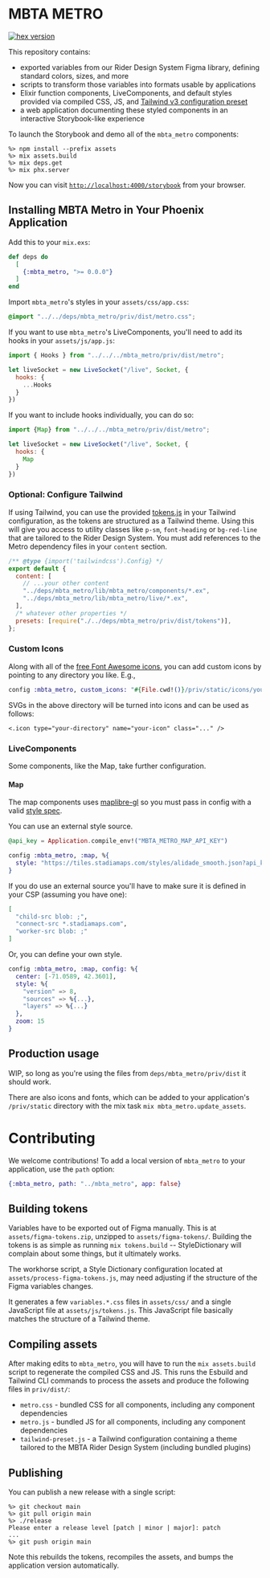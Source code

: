 # MBTA METRO

[![hex version](https://img.shields.io/hexpm/v/mbta_metro.svg)](https://hex.pm/packages/mbta_metro)

This repository contains:
- exported variables from our Rider Design System Figma library, defining standard colors, sizes, and more
- scripts to transform those variables into formats usable by applications
- Elixir function components, LiveComponents, and default styles provided  via compiled CSS, JS, and [Tailwind v3 configuration preset](https://v3.tailwindcss.com/docs/presets)
- a web application documenting these styled components in an interactive Storybook-like experience

To launch the Storybook and demo all of the `mbta_metro` components:

```
%> npm install --prefix assets
%> mix assets.build
%> mix deps.get
%> mix phx.server
```

Now you can visit [`http://localhost:4000/storybook`](http://localhost:4000/storybook) from your browser.

## Installing MBTA Metro in Your Phoenix Application

Add this to your `mix.exs`:

```elixir
def deps do
  [
    {:mbta_metro, ">= 0.0.0"}
  ]
end
```

Import `mbta_metro`'s styles in your `assets/css/app.css`:

```css
@import "../../deps/mbta_metro/priv/dist/metro.css";
```

If you want to use `mbta_metro`'s LiveComponents, you'll need to add its hooks in your `assets/js/app.js`:

```js
import { Hooks } from "../../../mbta_metro/priv/dist/metro";

let liveSocket = new LiveSocket("/live", Socket, {
  hooks: {
    ...Hooks
  }
})
```

If you want to include hooks individually, you can do so:

```js
import {Map} from "../../../mbta_metro/priv/dist/metro";

let liveSocket = new LiveSocket("/live", Socket, {
  hooks: {
    Map
  }
})
```

### Optional: Configure Tailwind

If using Tailwind, you can use the provided [tokens.js](./assets/js/tokens.js) in your Tailwind configuration, as the tokens are structured as a Tailwind theme. Using this will give you access to utility classes like `p-sm`, `font-heading` or `bg-red-line` that are tailored to the Rider Design System. You must add references to the Metro dependency files in your `content` section.


```javascript
/** @type {import('tailwindcss').Config} */
export default {
  content: [
    // ...your other content
    "../deps/mbta_metro/lib/mbta_metro/components/*.ex",
    "../deps/mbta_metro/lib/mbta_metro/live/*.ex",
  ],
  /* whatever other properties */
  presets: [require("./../deps/mbta_metro/priv/dist/tokens")],
};
```

### Custom Icons

Along with all of the [free Font Awesome icons](https://fontawesome.com/icons), you can add custom icons by pointing to any directory you like. E.g.,

```elixir
config :mbta_metro, custom_icons: "#{File.cwd!()}/priv/static/icons/your-directory/your-icon.svg"
```

SVGs in the above directory will be turned into icons and can be used as follows:

```
<.icon type="your-directory" name="your-icon" class="..." />
```

### LiveComponents

Some components, like the Map, take further configuration.

#### Map

The map components uses [maplibre-gl](https://maplibre.org/maplibre-gl-js/docs/) so you must pass in config with a valid [style spec](https://maplibre.org/maplibre-style-spec/).

You can use an external style source.

```elixir
@api_key = Application.compile_env!("MBTA_METRO_MAP_API_KEY")

config :mbta_metro, :map, %{
  style: "https://tiles.stadiamaps.com/styles/alidade_smooth.json?api_key=#{@api_key}"
}
```

If you do use an external source you'll have to make sure it is defined in your CSP (assuming you have one):

```elixir
[
  "child-src blob: ;",
  "connect-src *.stadiamaps.com",
  "worker-src blob: ;"
]
```

Or, you can define your own style.

```elixir
config :mbta_metro, :map, config: %{
  center: [-71.0589, 42.3601],
  style: %{
    "version" => 8,
    "sources" => %{...},
    "layers" => %{...}
  },
  zoom: 15
}
```

## Production usage

WIP, so long as you're using the files from `deps/mbta_metro/priv/dist` it should work.

There are also icons and fonts, which can be added to your application's `/priv/static` directory with the mix task `mix mbta_metro.update_assets`.

# Contributing

We welcome contributions! To add a local version of `mbta_metro` to your application, use the `path` option:

```elixir
{:mbta_metro, path: "../mbta_metro", app: false}
```

## Building tokens

Variables have to be exported out of Figma manually. This is at `assets/figma-tokens.zip`, unzipped to `assets/figma-tokens/`. Building the tokens is as simple as running `mix tokens.build` -- StyleDictionary will complain about some things, but it ultimately works.

The workhorse script, a Style Dictionary configuration located at `assets/process-figma-tokens.js`, may need adjusting if the structure of the Figma variables changes.

It generates a few `variables.*.css` files in `assets/css/` and a single JavaScript file at `assets/js/tokens.js`. This JavaScript file basically matches the structure of a Tailwind theme.

## Compiling assets

After making edits to `mbta_metro`, you will have to run the `mix assets.build` script to regenerate the compiled CSS and JS. This runs the Esbuild and Tailwind CLI commands to process the assets and produce the following files in `priv/dist/`:

- `metro.css` - bundled CSS for all components, including any component dependencies
- `metro.js` - bundled JS for all components, including any component dependencies
- `tailwind-preset.js` - a Tailwind configuration containing a theme tailored to the MBTA Rider Design System (including bundled plugins)

## Publishing

You can publish a new release with a single script:

```
%> git checkout main
%> git pull origin main
%> ./release
Please enter a release level [patch | minor | major]: patch
...
%> git push origin main
```

Note this rebuilds the tokens, recompiles the assets, and bumps the application version automatically.
